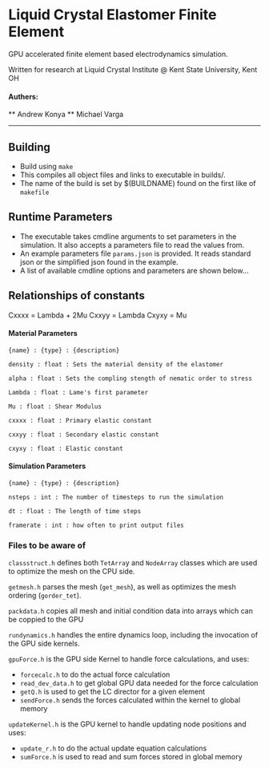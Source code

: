 Liquid Crystal Elastomer Finite Element 
=======================================
GPU accelerated finite element based electrodynamics simulation.

Written for research at Liquid Crystal 
Institute @ Kent State University, Kent OH

#### Authers: 

** Andrew Konya
** Michael Varga

---

## Building

* Build using `make`
* This compiles all object files and links to executable in builds/. 
* The name of the build is set by $(BUILDNAME) found on the first like of `makefile` 

## Runtime Parameters

* The executable takes cmdline arguments to set parameters in the simulation. It also accepts a parameters file to read the values from.
* An example parameters file `params.json` is provided. It reads standard json or the simplified json found in the example.
* A list of available cmdline options and parameters are shown below...

## Relationships of constants
Cxxxx = Lambda + 2Mu
Cxxyy = Lambda
Cxyxy = Mu

#### Material Parameters

`{name} : {type} : {description}` 

`density : float : Sets the material density of the elastomer` 

`alpha : float : Sets the compling stength of nematic order to stress` 

`Lambda : float : Lame's first parameter`

`Mu : float : Shear Modulus`

`cxxxx : float : Primary elastic constant` 

`cxxyy : float : Secondary elastic constant` 

`cxyxy : float : Elastic constant` 

#### Simulation Parameters

`{name} : {type} : {description}` 

`nsteps : int : The number of timesteps to run the simulation` 

`dt : float : The length of time steps` 

`framerate : int : how often to print output files` 

### Files to be aware of 

`classstruct.h` defines both `TetArra`y and `NodeArray` classes which are used to optimize the mesh on the CPU side.

`getmesh.h` parses the mesh (`get_mesh`), as well as optimizes the mesh ordering (`gorder_tet`).

`packdata.h` copies all mesh and initial condition data into arrays which can be coppied to the GPU

`rundynamics.h` handles the entire dynamics loop, including the invocation of the GPU side kernels.

`gpuForce.h` is the GPU side Kernel to handle force calculations, and uses:
* `forcecalc.h` to do the actual force calculation
* `read_dev_data.h` to get global GPU data needed for the force calculation
* `getQ.h` is used to get the LC director for a given element
* `sendForce.h` sends the forces calculated within the kernel to global memory

`updateKernel.h` is the GPU kernel to handle updating node positions and uses:
* `update_r.h` to do the actual update equation calculations
* `sumForce.h` is used to read and sum forces stored in global memory






